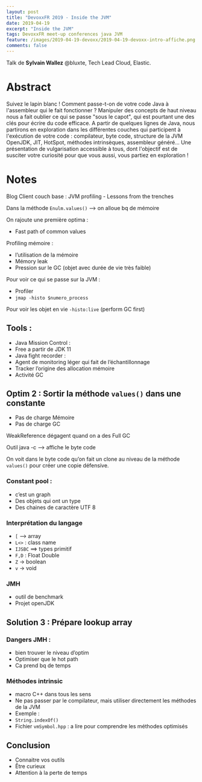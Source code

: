 ```yaml
---
layout: post
title: "DevoxxFR 2019 - Inside the JVM"
date: 2019-04-19
excerpt: "Inside the JVM"
tags: DevoxxFR meet-up conferences java JVM
feature: /images/2019-04-19-devoxx/2019-04-19-devoxx-intro-affiche.png
comments: false
---
```


Talk de __Sylvain Wallez__ @bluxte, Tech Lead Cloud, Elastic.


# Abstract
Suivez le lapin blanc ! Comment passe-t-on de votre code Java à l'assembleur qui le fait fonctionner ? Manipuler des concepts de haut niveau nous a fait oublier ce qui se passe "sous le capot", qui est pourtant une des clés pour écrire du code efficace.
A partir de quelques lignes de Java, nous partirons en exploration dans les différentes couches qui participent à l'exécution de votre code : compilateur, byte code, structure de la JVM OpenJDK, JIT, HotSpot, méthodes intrinsèques, assembleur généré...
Une présentation de vulgarisation accessible à tous, dont l'objectif est de susciter votre curiosité pour que vous aussi, vous partiez en exploration !

# Notes

Blog Client couch base : JVM profiling - Lessons from the trenches

Dans la méthode `Enulm.values()` —> on alloue bq de mémoire


On rajoute une première optima :
- Fast path of common values

Profiling mémoire :
- l’utilisation de la mémoire
- Mémory leak
- Pression sur le GC (objet avec durée de vie très faible)

Pour voir ce qui se passe sur la JVM :
- Profiler
- `jmap -histo $numero_process`


Pour voir les objet en vie `-histo:live` (perform GC first)

## Tools :
- Java Mission Control :
- Free a partir de JDK 11
- Java fight recorder :
- Agent de monitoring léger qui fait de l’échantillonnage
- Tracker l’origine des allocation mémoire
- Activité GC

## Optim 2 : Sortir la méthode `values()` dans une constante
- Pas de charge Mémoire
- Pas de charge GC

WeakReference dégagent quand on a des Full GC

Outil java -c —> affiche le byte code

On voit dans le byte code qu’on fait un clone au niveau de la méthode `values()` pour créer une copie défensive.

### Constant pool :
- c’est un graph
- Des objets qui ont un type
- Des chaines de caractère UTF 8

### Interprétation du langage
- `[` —> array
- `L<>` : class name
- `IJSBC` ==> types primitif
- `F,D` : Float Double
- `Z` -> boolean
- `v` -> void


### JMH
- outil de benchmark
- Projet openJDK


## Solution 3 : Prépare lookup array

### Dangers JMH :
- bien trouver le niveau d’optim
- Optimiser que le hot path
- Ca prend bq de temps

### Méthodes intrinsic
- macro C++ dans tous les sens
- Ne pas passer par le compilateur, mais utiliser directement les méthodes de la JVM
- Exemple :
- `String.indexOf()`
- Fichier `vmSymbol.hpp` : a lire pour comprendre les méthodes optimisés

## Conclusion
- Connaitre vos outils
- Être curieux
- Attention à la perte de temps
